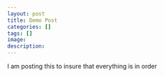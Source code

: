 ```yaml
---
layout: post
title: Demo Post
categories: []
tags: []
image: 
description: 
---
```


I am posting this to insure that everything is in order
